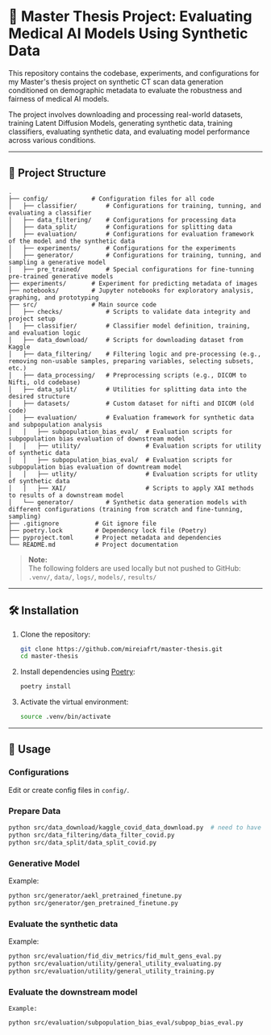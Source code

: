 # 🧠 Master Thesis Project: Evaluating Medical AI Models Using Synthetic Data

This repository contains the codebase, experiments, and configurations for my Master's thesis project on synthetic CT scan data generation conditioned on demographic metadata to evaluate the robustness and fairness of medical AI models.

The project involves downloading and processing real-world datasets, training Latent Diffusion Models, generating synthetic data, training classifiers, evaluating synthetic data, and evaluating model performance across various conditions.

---

## 📁 Project Structure

```
.
├── config/            # Configuration files for all code
│   ├── classifier/        # Configurations for training, tunning, and evaluating a classifier
│   ├── data_filtering/    # Configurations for processing data
│   ├── data_split/        # Configurations for splitting data
│   ├── evaluation/        # Configurations for evaluation framework of the model and the synthetic data 
│   ├── experiments/       # Configurations for the experiments
│   ├── generator/         # Configurations for training, tunning, and sampling a generative model
│   ├── pre_trained/       # Special configurations for fine-tunning pre-trained generative models
├── experiments/       # Experiment for predicting metadata of images
├── notebooks/         # Jupyter notebooks for exploratory analysis, graphing, and prototyping
├── src/               # Main source code
│   ├── checks/            # Scripts to validate data integrity and project setup
│   ├── classifier/        # Classifier model definition, training, and evaluation logic
│   ├── data_download/     # Scripts for downloading dataset from Kaggle
│   ├── data_filtering/    # Filtering logic and pre-processing (e.g., removing non-usable samples, preparing variables, selecting subsets, etc.)
│   ├── data_processing/   # Preprocessing scripts (e.g., DICOM to Nifti, old codebase)
│   ├── data_split/        # Utilities for splitting data into the desired structure
│   ├── datasets/          # Custom dataset for nifti and DICOM (old code)
│   ├── evaluation/        # Evaluation framework for synthetic data and subpopulation analysis
│   │   ├── subpopulation_bias_eval/  # Evaluation scripts for subpopulation bias evaluation of downstream model
│   │   ├── utility/                  # Evaluation scripts for utility of synthetic data
│   │   ├── subpopulation_bias_eval/  # Evaluation scripts for subpopulation bias evaluation of downtream model
│   │   ├── utlity/                   # Evaluation scripts for utlity of synthetic data
│   │   ├── XAI/                      # Scripts to apply XAI methods to results of a downstream model
│   └── generator/         # Synthetic data generation models with different configurations (training from scratch and fine-tunning, sampling)
├── .gitignore          # Git ignore file
├── poetry.lock         # Dependency lock file (Poetry)
├── pyproject.toml      # Project metadata and dependencies
└── README.md           # Project documentation
```

> **Note:**  
> The following folders are used locally but not pushed to GitHub:  
> `.venv/`, `data/`, `logs/`, `models/`, `results/`

---

## 🛠️ Installation

1. Clone the repository:
   ```bash
   git clone https://github.com/mireiafrt/master-thesis.git
   cd master-thesis
   ```

2. Install dependencies using [Poetry](https://python-poetry.org/):
   ```bash
   poetry install
   ```

3. Activate the virtual environment:
   ```bash
   source .venv/bin/activate
   ```

---

## 🚀 Usage

### Configurations
   Edit or create config files in `config/`.

### Prepare Data 
   ```bash
   python src/data_download/kaggle_covid_data_download.py  # need to have Kaggle API Key set up
   python src/data_filtering/data_filter_covid.py
   python src/data_split/data_split_covid.py
   ```

### Generative Model 
   Example:
   ```bash
   python src/generator/aekl_pretrained_finetune.py
   python src/generator/gen_pretrained_finetune.py
   ```

### Evaluate the synthetic data
   Example:
   ```bash
   python src/evaluation/fid_div_metrics/fid_mult_gens_eval.py
   python src/evaluation/utility/general_utility_evaluating.py
   python src/evaluation/utility/general_utility_training.py
   ```

### Evaluate the downstream model
    Example:
   ```bash
   python src/evaluation/subpopulation_bias_eval/subpop_bias_eval.py
   ```

